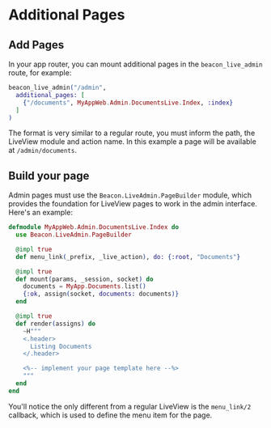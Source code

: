 # Additional Pages

## Add Pages

In your app router, you can mount additional pages in the `beacon_live_admin` route, for example:


```elixir
beacon_live_admin("/admin",
  additional_pages: [
    {"/documents", MyAppWeb.Admin.DocumentsLive.Index, :index}
  ]
)
```

The format is very similar to a regular route, you must inform the path, the LiveView module and action name. In this example a page will be available at `/admin/documents`.

## Build your page

Admin pages must use the `Beacon.LiveAdmin.PageBuilder` module, which provides the foundation for LiveView pages to work in the admin interface. Here's an example:

```elixir
defmodule MyAppWeb.Admin.DocumentsLive.Index do
  use Beacon.LiveAdmin.PageBuilder

  @impl true
  def menu_link(_prefix, _live_action), do: {:root, "Documents"}

  @impl true
  def mount(params, _session, socket) do
    documents = MyApp.Documents.list()
    {:ok, assign(socket, documents: documents)}
  end

  @impl true
  def render(assigns) do
    ~H"""
    <.header>
      Listing Documents
    </.header>

    <%-- implement your page template here --%>
    """
  end
end
```

You'll notice the only different from a regular LiveView is the `menu_link/2` callback, which is used to define the menu item for the page.
